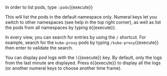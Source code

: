 In order to list pods, type `:pods`{{execute}}

This will list the pods in the default namespace only. Numeral keys let you
switch to other namespaces (see help in the top right corner), as well as list
the pods from all namespaces by typing `0`{{execute}}.


In every view, you can search for entries by using the `/` shortcut.
For example, search for the `kube-proxy` pods by typing `/kube-proxy`{{execute}}
then enter to validate the search.


You can display pod logs with the `l`{{execute}} key. By default, only the logs
from the last minute are displayed. Press `0`{{execute}} to display all the
logs (or another numeral keys to choose another time frame).
